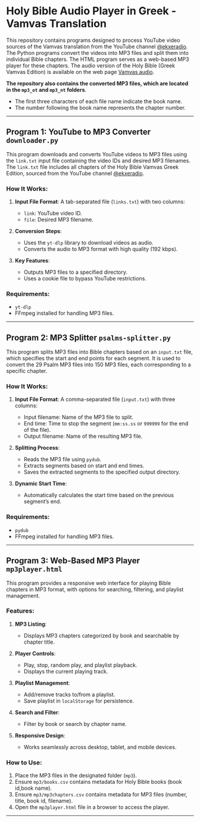 
# Holy Bible Audio Player in Greek - Vamvas Translation

This repository contains programs designed to process YouTube video sources of the Vamvas translation from the YouTube channel [@ekxeradio](https://www.youtube.com/@ekxeradio). The Python programs convert the videos into MP3 files and split them into individual Bible chapters. The HTML program serves as a web-based MP3 player for these chapters. The audio version of the Holy Bible (Greek Vamvas Edition) is available on the web page [Vamvas audio](https://ebible.gr/vamvasaudio).

**The repository also contains the converted MP3 files, which are located in the `mp3_ot` and `mp3_nt` folders**.

- The first three characters of each file name indicate the book name.
- The number following the book name represents the chapter number.

---

## Program 1: YouTube to MP3 Converter `downloader.py`

This program downloads and converts YouTube videos to MP3 files using the `link.txt` input file containing the video IDs and desired MP3 filenames. The `link.txt` file includes all chapters of the Holy Bible Vamvas Greek Edition, sourced from the YouTube channel [@ekxeradio](https://www.youtube.com/@ekxeradio).

### How It Works:
1. **Input File Format**: A tab-separated file (`links.txt`) with two columns:
   - `link`: YouTube video ID.
   - `file`: Desired MP3 filename.

2. **Conversion Steps**:
   - Uses the `yt-dlp` library to download videos as audio.
   - Converts the audio to MP3 format with high quality (192 kbps).

3. **Key Features**:
   - Outputs MP3 files to a specified directory.
   - Uses a cookie file to bypass YouTube restrictions.

### Requirements:
- `yt-dlp`
- FFmpeg installed for handling MP3 files.

---

## Program 2: MP3 Splitter `psalms-splitter.py`

This program splits MP3 files into Bible chapters based on an `input.txt` file, which specifies the start and end points for each segment. It is used to convert the 29 Psalm MP3 files into 150 MP3 files, each corresponding to a specific chapter.

### How It Works:
1. **Input File Format**: A comma-separated file (`input.txt`) with three columns:
   - Input filename: Name of the MP3 file to split.
   - End time: Time to stop the segment (`mm:ss.ss` or `999999` for the end of the file).
   - Output filename: Name of the resulting MP3 file.

2. **Splitting Process**:
   - Reads the MP3 file using `pydub`.
   - Extracts segments based on start and end times.
   - Saves the extracted segments to the specified output directory.

3. **Dynamic Start Time**:
   - Automatically calculates the start time based on the previous segment’s end.

### Requirements:
- `pydub`
- FFmpeg installed for handling MP3 files.

---

## Program 3: Web-Based MP3 Player `mp3player.html`

This program provides a responsive web interface for playing Bible chapters in MP3 format, with options for searching, filtering, and playlist management.

### Features:
1. **MP3 Listing**:
   - Displays MP3 chapters categorized by book and searchable by chapter title.

2. **Player Controls**:
   - Play, stop, random play, and playlist playback.
   - Displays the current playing track.

3. **Playlist Management**:
   - Add/remove tracks to/from a playlist.
   - Save playlist in `localStorage` for persistence.

4. **Search and Filter**:
   - Filter by book or search by chapter name.

5. **Responsive Design**:
   - Works seamlessly across desktop, tablet, and mobile devices.

### How to Use:
1. Place the MP3 files in the designated folder (`mp3`).
2. Ensure `mp3/books.csv` contains metadata for Holy Bible books (book id,book name).
3. Ensure `mp3/mp3chapters.csv` contains metadata for MP3 files (number, title, book id, filename).
4. Open the `mp3player.html` file in a browser to access the player.

---

